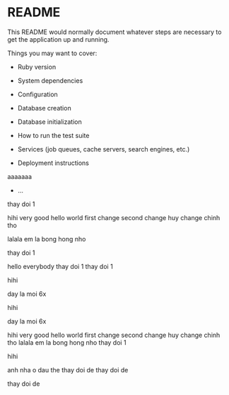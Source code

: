 # README

This README would normally document whatever steps are necessary to get the
application up and running.

Things you may want to cover:

* Ruby version

* System dependencies

* Configuration

* Database creation

* Database initialization

* How to run the test suite

* Services (job queues, cache servers, search engines, etc.)

* Deployment instructions

aaaaaaa
* ...

thay doi 1

hihi
very good
hello world
first change
second change
huy change
chinh tho

lalala
em la bong hong nho

thay doi 1

hello everybody
thay doi 1
thay doi 1





hihi

day la moi
6x


hihi

day la moi
6x


hihi
very good
hello world
first change
second change
huy change
chinh tho
lalala
em la bong hong nho
thay doi 1




hihi

anh nha o dau the
thay doi de
thay doi de

thay doi de

